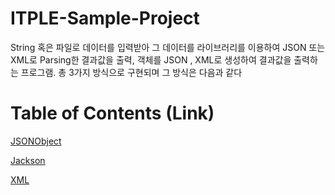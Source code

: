 # ITPLE-Sample-Project

String 혹은 파일로 데이터를 입력받아 그 데이터를 라이브러리를 이용하여 JSON 또는 XML로 Parsing한 결과값을 출력, 객체를 JSON , XML로 생성하여 결과값을 출력하는 프로그램. 총 3가지 방식으로 구현되며 그 방식은 다음과 같다

# Table of Contents (Link)

[JSONObject](https://github.com/bomkun/ITPLE-Sample-Project/blob/json_xml/README.md)

[Jackson](https://github.com/bomkun/ITPLE-Sample-Project/blob/json_xml/README.md)

[XML](https://github.com/bomkun/ITPLE-Sample-Project/blob/json_xml/README.md)
